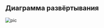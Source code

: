 ## Диаграмма развёртывания

![pic](https://github.com/DivakRoman850504/TRiTPO/Documents/Diagrams/Deployment/Deployment.png)

